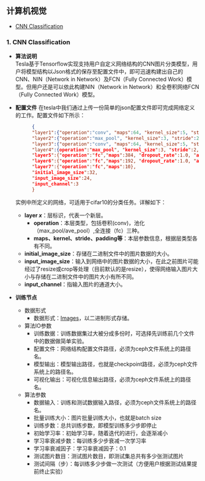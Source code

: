 ## 计算机视觉
* [CNN Classification](#1-word2vec)

### 1. CNN Classification

* **算法说明**  
  Tesla基于Tensorflow实现支持用户自定义网络结构的CNN图片分类模型，用户将模型结构以Json格式的保存至配置文件中，即可迅速构建出自己的CNN、NIN（Network in Network）及FCN（Fully Connected Work）模型。但用户还是可以依此构建NIN（Network in Network）和全卷积网络FCN（Fully Connected Work）模型。

* **配置文件**
  在tesla中我们通过上传一份简单的json配置文件即可完成网络定义的工作。配置文件如下所示：

  ```json
        {
        "layer1":{"operation":"conv", "maps":64, "kernel_size":5, "stride":1, "padding":"SAME", "activation_func":"relu"},
        "layer2":{"operation":"max_pool", "kernel_size":3, "stride":2, "padding":"SAME"},
        "layer3":{"operation":"conv", "maps":64, "kernel_size":5, "stride":1, "padding":"SAME", "activation_func":"relu"},
        "layer4":{operation":"max_pool", "kernel_size":3, "stride":2, "padding":"SAME"},
        "layer5":{"operation":"fc","maps":384, "dropout_rate":1.0, "activation_func":"relu"},
        "layer6":{"operation":"fc","maps":192, "dropout_rate":1.0, "activation_func":"relu"},
        "layer7":{"operation":"fc","maps":10},
        "initial_image_size":32,
        "input_image_size":24,
        "input_channel":3
        }
  ```

  实例中所定义的网络，可适用于cifar10的分类任务。详解如下：  
    - __layer _x___：层标识，代表一个新层。  
      - __operation__：本层类型，包括卷积(conv)，池化（max_pool/ave_pool）,全连接（fc）三种。  
      - __maps、kernel、stride、padding等__：本层参数信息，根据层类型各有不同。
    - __initial_image_size__：存储在二进制文件中的图片数据的大小。
    - __input_image_size__：输入到网络中的图片数据的大小，在此之前图片可能经过了resize或crop等处理（目前默认的是resize），使得网络输入图片大小与存储在二进制文件中的图片大小有所不同。  
    - __input_channel__：指输入图片的通道大小。


* **训练节点**
  - 数据形式
    - 数据形式：[Images](../deeplearning/dl_dataformat.md)，以二进制形式存储。   
  - 算法IO参数
    - 训练数据：训练数据集过大被分成多份时，可选择先训练前几个文件中的数据做简单实验。
    - 配置文件：网络结构配置文件路径，必须为ceph文件系统上的路径名。
    - 模型输出：模型输出路径，也就是checkpoint路径，必须为ceph文件系统上的路径名。
    - 可视化输出：可视化信息输出路径，必须为ceph文件系统上的路径名。
  - 算法参数
    - 数据输入：训练和测试数据输入路径，必须为ceph文件系统上的路径名。
    - 批量训练大小：图片批量训练大小，也就是batch size
    - 训练步数：总共训练步数，即模型训练多少步即停止
    - 初始学习率：初始学习率，随着迭代的进行，会逐渐减小
    - 学习率衰减步数：每训练多少步衰减一次学习率
    - 学习率衰减因子：学习率衰减因子：0.1
    - 测试图片数目：测试图片数目，即测试集总共有多少张测试图片
    - 测试间隔（步）：每训练多少步做一次测试（方便用户根据测试结果提前终止实验）
